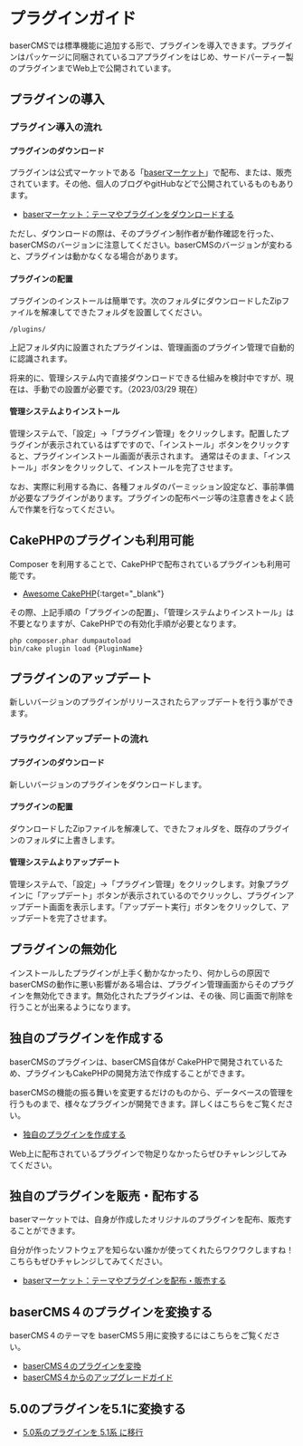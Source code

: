 # プラグインガイド 

baserCMSでは標準機能に追加する形で、プラグインを導入できます。プラグインはパッケージに同梱されているコアプラグインをはじめ、サードパーティー製のプラグインまでWeb上で公開されています。

## プラグインの導入

### プラグイン導入の流れ
#### プラグインのダウンロード
プラグインは公式マーケットである「[baserマーケット](https://market.basercms.net)」で配布、または、販売されています。その他、個人のブログやgitHubなどで公開されているものもあります。

- [baserマーケット：テーマやプラグインをダウンロードする](../market#テーマやプラグインをダウンロードする)

ただし、ダウンロードの際は、そのプラグイン制作者が動作確認を行った、baserCMSのバージョンに注意してください。baserCMSのバージョンが変わると、プラグインは動かなくなる場合があります。

#### プラグインの配置
プラグインのインストールは簡単です。次のフォルダにダウンロードしたZipファイルを解凍してできたフォルダを設置してください。

```shell
/plugins/
```

上記フォルダ内に設置されたプラグインは、管理画面のプラグイン管理で自動的に認識されます。

将来的に、管理システム内で直接ダウンロードできる仕組みを検討中ですが、現在は、手動での設置が必要です。（2023/03/29 現在）

#### 管理システムよりインストール
管理システムで、「設定」→「プラグイン管理」をクリックします。配置したプラグインが表示されているはずですので、「インストール」ボタンをクリックすると、プラグインインストール画面が表示されます。 通常はそのまま、「インストール」ボタンをクリックして、インストールを完了させます。

なお、実際に利用する為に、各種フォルダのパーミッション設定など、事前準備が必要なプラグインがあります。プラグインの配布ページ等の注意書きをよく読んで作業を行なってください。


## CakePHPのプラグインも利用可能
Composer を利用することで、CakePHPで配布されているプラグインも利用可能です。  

- [Awesome CakePHP](https://github.com/FriendsOfCake/awesome-cakephp){:target="_blank"}

その際、上記手順の「プラグインの配置」、「管理システムよりインストール」は不要となりますが、CakePHPでの有効化手順が必要となります。

```shell
php composer.phar dumpautoload
bin/cake plugin load {PluginName}
```


## プラグインのアップデート
新しいバージョンのプラグインがリリースされたらアップデートを行う事ができます。

### プラウグインアップデートの流れ
#### プラグインのダウンロード
新しいバージョンのプラグインをダウンロードします。

#### プラグインの配置
ダウンロードしたZipファイルを解凍して、できたフォルダを、既存のプラグインのフォルダに上書きします。

#### 管理システムよりアップデート
管理システムで、「設定」→「プラグイン管理」をクリックします。対象プラグインに「アップデート」ボタンが表示されているのでクリックし、プラグインアップデート画面を表示します。「アップデート実行」ボタンをクリックして、アップデートを完了させます。

## プラグインの無効化
インストールしたプラグインが上手く動かなかったり、何かしらの原因でbaserCMSの動作に悪い影響がある場合は、プラグイン管理画面からそのプラグインを無効化できます。無効化されたプラグインは、その後、同じ画面で削除を行うことが出来るようになります。


## 独自のプラグインを作成する
baserCMSのプラグインは、baserCMS自体が CakePHPで開発されているため、プラグインもCakePHPの開発方法で作成することができます。

baserCMSの機能の振る舞いを変更するだけのものから、データベースの管理を行うものまで、様々なプラグインが開発できます。詳しくはこちらをご覧ください。

- [独自のプラグインを作成する](./develop_plugin)

Web上に配布されているプラグインで物足りなかったらぜひチャレンジしてみてください。

## 独自のプラグインを販売・配布する
baserマーケットでは、自身が作成したオリジナルのプラグインを配布、販売することができます。 
 
自分が作ったソフトウェアを知らない誰かが使ってくれたらワクワクしますね！  
こちらもぜひチャレンジしてみてください。

- [baserマーケット：テーマやプラグインを配布・販売する](../market#テーマやプラグインを配布・販売する)

## baserCMS４のプラグインを変換する
baserCMS４のテーマを baserCMS５用に変換するにはこちらをご覧ください。

- [baserCMS４のプラグインを変換](migration_plugin_from_ver4)
- [baserCMS４からのアップグレードガイド](../ver5_migration)

## 5.0のプラグインを5.1に変換する

- [5.0系のプラグインを 5.1系 に移行](migration_plugin_from_ver50)
